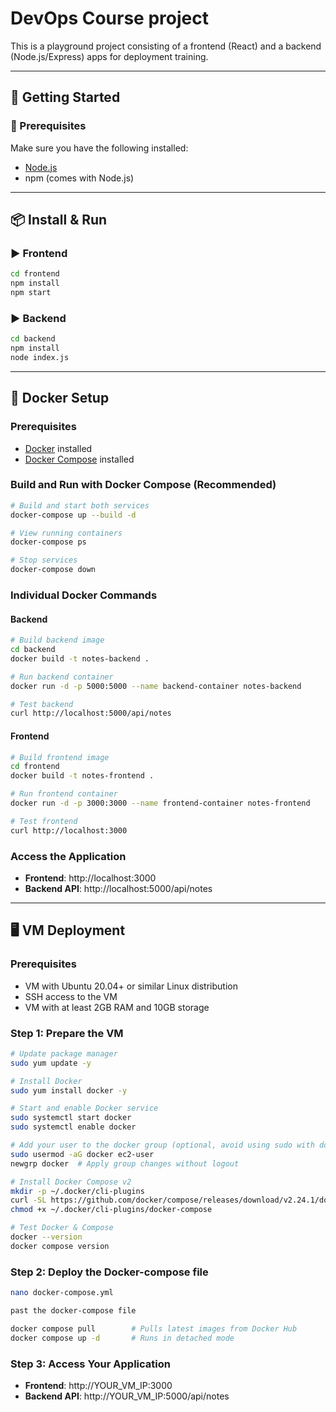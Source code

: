 # DevOps Course project

This is a playground project consisting of a frontend (React) and a backend (Node.js/Express) apps for deployment training.

---

## 🚀 Getting Started

### 🔧 Prerequisites

Make sure you have the following installed:

- [Node.js](https://nodejs.org/)
- npm (comes with Node.js)

---

## 📦 Install & Run

### ▶️ Frontend
```bash
cd frontend
npm install
npm start
```
### ▶️ Backend
```bash
cd backend
npm install
node index.js
```

---

## 🐳 Docker Setup

### Prerequisites
- [Docker](https://www.docker.com/) installed
- [Docker Compose](https://docs.docker.com/compose/) installed

### Build and Run with Docker Compose (Recommended)
```bash
# Build and start both services
docker-compose up --build -d

# View running containers
docker-compose ps

# Stop services
docker-compose down
```

### Individual Docker Commands

#### Backend
```bash
# Build backend image
cd backend
docker build -t notes-backend .

# Run backend container
docker run -d -p 5000:5000 --name backend-container notes-backend

# Test backend
curl http://localhost:5000/api/notes
```

#### Frontend
```bash
# Build frontend image
cd frontend
docker build -t notes-frontend .

# Run frontend container
docker run -d -p 3000:3000 --name frontend-container notes-frontend

# Test frontend
curl http://localhost:3000
```

### Access the Application
- **Frontend**: http://localhost:3000
- **Backend API**: http://localhost:5000/api/notes

---

## 🖥️ VM Deployment

### Prerequisites
- VM with Ubuntu 20.04+ or similar Linux distribution
- SSH access to the VM
- VM with at least 2GB RAM and 10GB storage

### Step 1: Prepare the VM
```bash
# Update package manager
sudo yum update -y

# Install Docker
sudo yum install docker -y

# Start and enable Docker service
sudo systemctl start docker
sudo systemctl enable docker

# Add your user to the docker group (optional, avoid using sudo with docker)
sudo usermod -aG docker ec2-user
newgrp docker  # Apply group changes without logout

# Install Docker Compose v2
mkdir -p ~/.docker/cli-plugins
curl -SL https://github.com/docker/compose/releases/download/v2.24.1/docker-compose-linux-x86_64 -o ~/.docker/cli-plugins/docker-compose
chmod +x ~/.docker/cli-plugins/docker-compose

# Test Docker & Compose
docker --version
docker compose version

```

### Step 2: Deploy the Docker-compose file
```bash
nano docker-compose.yml

past the docker-compose file

docker compose pull        # Pulls latest images from Docker Hub
docker compose up -d       # Runs in detached mode

```


### Step 3: Access Your Application
- **Frontend**: http://YOUR_VM_IP:3000
- **Backend API**: http://YOUR_VM_IP:5000/api/notes
